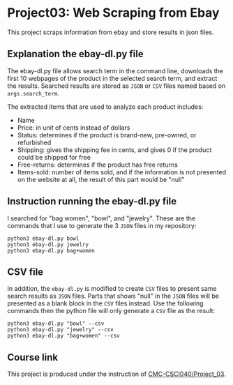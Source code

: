# Project03: Web Scraping from Ebay

This project scraps information from ebay and store results in json files.

## Explanation the ebay-dl.py file

The ebay-dl.py file allows search term in the command line, downloads the first 10 webpages of the product in the selected search term, and extract the results. Searched results are stored as `JSON` or `CSV` files named based on `args.search_term`.

The extracted items that are used to analyze each product includes:
- Name
- Price: in unit of cents instead of dollars
- Status: determines if the product is brand-new, pre-owned, or refurbished
- Shipping: gives the shipping fee in cents, and gives 0 if the product could be shipped for free
- Free-returns: determines if the product has free returns
- Items-sold: number of items sold, and if the information is not presented on the website at all, the result of this part would be "null"

## Instruction running the ebay-dl.py file

I searched for "bag women", "bowl", and "jewelry". These are the commands that I use to generate the 3 `JSON` files in my repository:
```
python3 ebay-dl.py bowl
python3 ebay-dl.py jewelry
python3 ebay-dl.py bag+women
```

## CSV file
In addition, the `ebay-dl.py` is modified to create `CSV` files to present same search results as `JSON` files. Parts that shows "null" in the `JSON` files will be presented as a blank block in the `CSV` files instead. Use the following commands then the python file will only generate a `CSV` file as the result:
```
python3 ebay-dl.py "bowl" --csv
python3 ebay-dl.py "jewelry" --csv
python3 ebay-dl.py "bag+women" --csv
```

## Course link

This project is produced under the instruction of [CMC-CSCI040/Project_03](https://github.com/mikeizbicki/cmc-csci040/tree/2025spring/project_03_webscraping).

